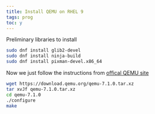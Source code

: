 ```yaml
---
title: Install QEMU on RHEL 9
tags: prog
toc: y
---
```


Preliminary libraries to install

```bash
sudo dnf install glib2-devel
sudo dnf install ninja-build
sudo dnf install pixman-devel.x86_64
```

Now we just follow the instructions from [offical QEMU site](https://www.qemu.org/download/#source)

```bash
wget https://download.qemu.org/qemu-7.1.0.tar.xz
tar xvJf qemu-7.1.0.tar.xz
cd qemu-7.1.0
./configure
make
```